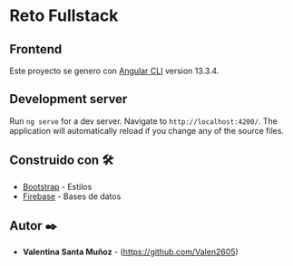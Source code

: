 # Reto Fullstack 

## Frontend

Este proyecto se genero con [Angular CLI](https://github.com/angular/angular-cli) version 13.3.4.

## Development server

Run `ng serve` for a dev server. Navigate to `http://localhost:4200/`. The application will automatically reload if you change any of the source files.

## Construido con 🛠️

* [Bootstrap](https://getbootstrap.com/) - Estilos
* [Firebase](https://console.firebase.google.com/) - Bases de datos


## Autor ✒️

* **Valentina Santa Muñoz** - (https://github.com/Valen2605)
